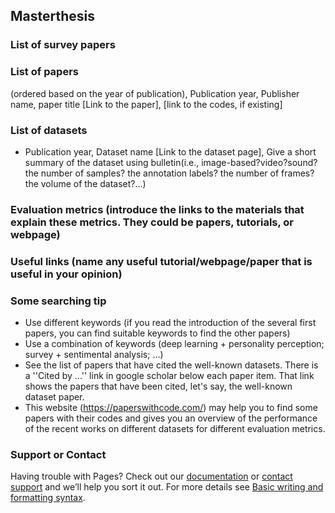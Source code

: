 ## Masterthesis


### List of survey papers


### List of papers 
(ordered based on the year of publication), Publication year, Publisher name, paper title [Link to the paper], [link to the codes, if existing]

### List of datasets 

- Publication year, Dataset name [Link to the dataset page], Give a short summary of the dataset using bulletin(i.e., image-based?video?sound?the number of       samples? the annotation labels? the number of frames? the volume of the dataset?...)
### Evaluation metrics (introduce the links to the materials that explain these metrics. They could be papers, tutorials, or webpage)
### Useful links (name any useful tutorial/webpage/paper that is useful in your opinion)




### Some searching tip
- Use different keywords (if you read the introduction of the several first papers, you can find suitable keywords to find the other papers)
- Use a combination of keywords (deep learning + personality perception; survey + sentimental analysis; ...)
- See the list of papers that have cited the well-known datasets. There is a ''Cited by ...'' link in google scholar below each paper item. That link shows the papers that have been cited, let's say, the well-known dataset paper.
- This website (https://paperswithcode.com/) may help you to find some papers with their codes and gives you an overview of the performance of the recent works on different datasets for different evaluation metrics.



### Support or Contact

Having trouble with Pages? Check out our [documentation](https://docs.github.com/categories/github-pages-basics/) or [contact support](https://support.github.com/contact) and we’ll help you sort it out.
For more details see [Basic writing and formatting syntax](https://docs.github.com/en/github/writing-on-github/getting-started-with-writing-and-formatting-on-github/basic-writing-and-formatting-syntax).

